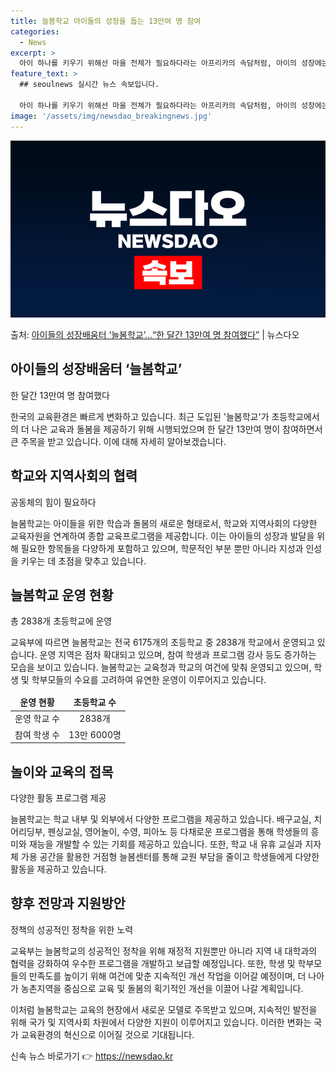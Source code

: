 ```yaml
---
title: 늘봄학교 아이들의 성장을 돕는 13만여 명 참여
categories:
  - News
excerpt: >
  아이 하나를 키우기 위해선 마을 전체가 필요하다라는 아프리카의 속담처럼, 아이의 성장에는 공동체의 힘이 필요…
feature_text: >
  ## seoulnews 실시간 뉴스 속보입니다.

  아이 하나를 키우기 위해선 마을 전체가 필요하다라는 아프리카의 속담처럼, 아이의 성장에는 공동체의 힘이 필요…
image: '/assets/img/newsdao_breakingnews.jpg'
---
```


![뉴스다오 속보](/assets/img/newsdao_breakingnews.jpg)

<p>출처: <a href="https://newsdao.kr/3581" rel="dofollow">아이들의 성장배움터 ‘늘봄학교’…“한 달간 13만여 명 참여했다”</a> | 뉴스다오</p>

<h2 data-ke-size="size26">아이들의 성장배움터 ‘늘봄학교’</h2>
<p data-ke-size="size16">한 달간 13만여 명 참여했다<br></p>
한국의 교육환경은 빠르게 변화하고 있습니다. 최근 도입된 '늘봄학교'가 초등학교에서의 더 나은 교육과 돌봄을 제공하기 위해 시행되었으며 한 달간 13만여 명이 참여하면서 큰 주목을 받고 있습니다. 이에 대해 자세히 알아보겠습니다.

<h2 data-ke-size="size24">학교와 지역사회의 협력</h2>
<p data-ke-size="size16">공동체의 힘이 필요하다<br></p>
늘봄학교는 아이들을 위한 학습과 돌봄의 새로운 형태로서, 학교와 지역사회의 다양한 교육자원을 연계하여 종합 교육프로그램을 제공합니다. 이는 아이들의 성장과 발달을 위해 필요한 항목들을 다양하게 포함하고 있으며, 학문적인 부분 뿐만 아니라 지성과 인성을 키우는 데 초점을 맞추고 있습니다.

<h2 data-ke-size="size24">늘봄학교 운영 현황</h2>
<p data-ke-size="size16">총 2838개 초등학교에 운영<br></p>
교육부에 따르면 늘봄학교는 전국 6175개의 초등학교 중 2838개 학교에서 운영되고 있습니다. 운영 지역은 점차 확대되고 있으며, 참여 학생과 프로그램 강사 등도 증가하는 모습을 보이고 있습니다. 늘봄학교는 교육청과 학교의 여건에 맞춰 운영되고 있으며, 학생 및 학부모들의 수요를 고려하여 유연한 운영이 이루어지고 있습니다.

<table>
<thead>
<tr>
<td style="text-align: center;"><b>운영 현황</b></td>
<td style="text-align: center;"><b>초등학교 수</b></td>
</tr>
</thead>
<tbody>
<tr>
<td style="text-align: center;">운영 학교 수</td>
<td style="text-align: center;">2838개</td>
</tr>
<tr>
<td style="text-align: center;">참여 학생 수</td>
<td style="text-align: center;">13만 6000명</td>
</tr>
</tbody>
</table>

<h2 data-ke-size="size24">놀이와 교육의 접목</h2>
<p data-ke-size="size16">다양한 활동 프로그램 제공<br></p>
늘봄학교는 학교 내부 및 외부에서 다양한 프로그램을 제공하고 있습니다. 배구교실, 치어리딩부, 펜싱교실, 영어놀이, 수영, 피아노 등 다채로운 프로그램을 통해 학생들의 흥미와 재능을 개발할 수 있는 기회를 제공하고 있습니다. 또한, 학교 내 유휴 교실과 지자체 가용 공간을 활용한 거점형 늘봄센터를 통해 교원 부담을 줄이고 학생들에게 다양한 활동을 제공하고 있습니다.

<h2 data-ke-size="size24">향후 전망과 지원방안</h2>
<p data-ke-size="size16">정책의 성공적인 정착을 위한 노력<br></p>
교육부는 늘봄학교의 성공적인 정착을 위해 재정적 지원뿐만 아니라 지역 내 대학과의 협력을 강화하여 우수한 프로그램을 개발하고 보급할 예정입니다. 또한, 학생 및 학부모들의 만족도를 높이기 위해 여건에 맞춘 지속적인 개선 작업을 이어갈 예정이며, 더 나아가 농촌지역을 중심으로 교육 및 돌봄의 획기적인 개선을 이끌어 나갈 계획입니다.

이처럼 늘봄학교는 교육의 현장에서 새로운 모델로 주목받고 있으며, 지속적인 발전을 위해 국가 및 지역사회 차원에서 다양한 지원이 이루어지고 있습니다. 이러한 변화는 국가 교육환경의 혁신으로 이어질 것으로 기대됩니다. 

신속 뉴스 바로가기 👉 <a href="https://newsdao.kr" rel="dofollow">https://newsdao.kr</a>


